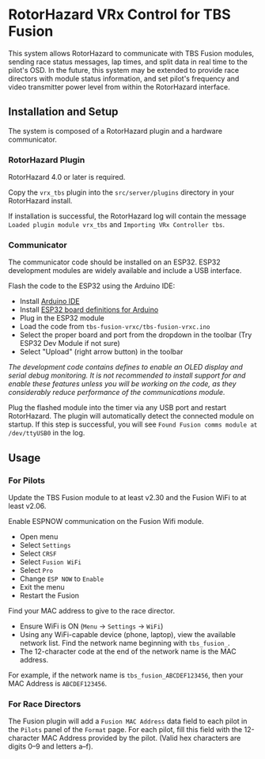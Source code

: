 # RotorHazard VRx Control for TBS Fusion

This system allows RotorHazard to communicate with TBS Fusion modules, sending race status messages, lap times, and split data in real time to the pilot's OSD. In the future, this system may be extended to provide race directors with module status information, and set pilot's frequency and video transmitter power level from within the RotorHazard interface.

## Installation and Setup

The system is composed of a RotorHazard plugin and a hardware communicator.

### RotorHazard Plugin

RotorHazard 4.0 or later is required.

Copy the `vrx_tbs` plugin into the `src/server/plugins` directory in your RotorHazard install.

If installation is successful, the RotorHazard log will contain the message `Loaded plugin module vrx_tbs` and `Importing VRx Controller tbs`.

### Communicator

The communicator code should be installed on an ESP32. ESP32 development modules are widely available and include a USB interface.

Flash the code to the ESP32 using the Arduino IDE:

* Install [Arduino IDE](https://www.arduino.cc/en/software)
* Install [ESP32 board definitions for Arduino](https://espressif-docs.readthedocs-hosted.com/projects/arduino-esp32/en/latest/installing.html)
* Plug in the ESP32 module
* Load the code from `tbs-fusion-vrxc/tbs-fusion-vrxc.ino`
* Select the proper board and port from the dropdown in the toolbar (Try ESP32 Dev Module if not sure)
* Select "Upload" (right arrow button) in the toolbar

_The development code contains defines to enable an OLED display and serial debug monitoring. It is not recommended to install support for and enable these features unless you will be working on the code, as they considerably reduce performance of the communications module._

Plug the flashed module into the timer via any USB port and restart RotorHazard. The plugin will automatically detect the connected module on startup. If this step is successful, you will see `Found Fusion comms module at /dev/ttyUSB0` in the log.

## Usage

### For Pilots

Update the TBS Fusion module to at least v2.30 and the Fusion WiFi to at least v2.06.

Enable ESPNOW communication on the Fusion Wifi module.
* Open menu
* Select `Settings`
* Select `CRSF`
* Select `Fusion WiFi`
* Select `Pro`
* Change `ESP NOW` to `Enable`
* Exit the menu
* Restart the Fusion

Find your MAC address to give to the race director.
* Ensure WiFi is ON (`Menu` -> `Settings` -> `WiFi`)
* Using any WiFi-capable device (phone, laptop), view the available network list. Find the network name beginning with `tbs_fusion_`. 
* The 12-character code at the end of the network name is the MAC address.

For example, if the network name is `tbs_fusion_ABCDEF123456`, then your MAC Address is `ABCDEF123456`.

### For Race Directors

The Fusion plugin will add a `Fusion MAC Address` data field to each pilot in the `Pilots` panel of the `Format` page. For each pilot, fill this field with the 12-character MAC Address provided by the pilot. (Valid hex characters are digits 0–9 and letters a–f).
